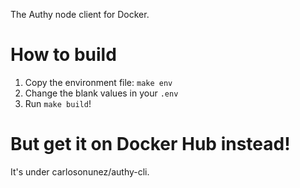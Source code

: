 The Authy node client for Docker.

# How to build

1. Copy the environment file: `make env`
2. Change the blank values in your `.env`
2. Run `make build`!

# But get it on Docker Hub instead!

It's under carlosonunez/authy-cli.
